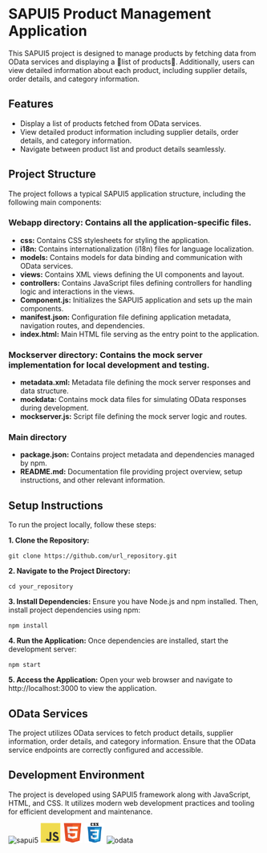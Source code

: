 # SAPUI5 Product Management Application

This SAPUI5 project is designed to manage products by fetching data from OData services and displaying a :bento:list of products:bowl_with_spoon:. Additionally, users can view detailed information about each product, including supplier details, order details, and category information.

## Features

- Display a list of products fetched from OData services.
- View detailed product information including supplier details, order details, and category information.
- Navigate between product list and product details seamlessly.

## Project Structure 

The project follows a typical SAPUI5 application structure, including the following main components:

### Webapp directory: Contains all the application-specific files.

- **css:** Contains CSS stylesheets for styling the application.
- **i18n:** Contains internationalization (i18n) files for language localization.
- **models:** Contains models for data binding and communication with OData services.
- **views:** Contains XML views defining the UI components and layout.
- **controllers:** Contains JavaScript files defining controllers for handling logic and interactions in the views.
- **Component.js:** Initializes the SAPUI5 application and sets up the main components.
- **manifest.json:** Configuration file defining application metadata, navigation routes, and dependencies.
- **index.html:** Main HTML file serving as the entry point to the application.
  
### Mockserver directory: Contains the mock server implementation for local development and testing.

- **metadata.xml:** Metadata file defining the mock server responses and data structure.
- **mockdata:** Contains mock data files for simulating OData responses during development.
- **mockserver.js:** Script file defining the mock server logic and routes.
  
### Main directory

- **package.json:** Contains project metadata and dependencies managed by npm.
- **README.md:** Documentation file providing project overview, setup instructions, and other relevant information.

## Setup Instructions 

To run the project locally, follow these steps:

**1. Clone the Repository:**
```
git clone https://github.com/url_repository.git
```

**2. Navigate to the Project Directory:**
```
cd your_repository
```

**3. Install Dependencies:**
Ensure you have Node.js and npm installed. Then, install project dependencies using npm:
```
npm install
```

**4. Run the Application:**
Once dependencies are installed, start the development server:
 ```
npm start
```

**5. Access the Application:**
Open your web browser and navigate to http://localhost:3000 to view the application.

## OData Services

The project utilizes OData services to fetch product details, supplier information, order details, and category information. Ensure that the OData service endpoints are correctly configured and accessible.

## Development Environment

The project is developed using SAPUI5 framework along with JavaScript, HTML, and CSS. It utilizes modern web development practices and tooling for efficient development and maintenance.
<p align= left>
<img src="https://encrypted-tbn0.gstatic.com/images?q=tbn:ANd9GcTcGhN6ADJ4Mxl2i5iFixjTXBxe3Cfe868ddrTss-JEexzS_fSLbn6TBl--2lk3zv7uNr4&usqp=CAU" alt="sapui5" width="40" height="40" />
<img src="https://raw.githubusercontent.com/devicons/devicon/master/icons/javascript/javascript-original.svg" alt="javascript" width="40" height="40" />
<img src="https://raw.githubusercontent.com/devicons/devicon/master/icons/html5/html5-original.svg" alt="html5" width="40" height="40" />
<img src="https://raw.githubusercontent.com/devicons/devicon/master/icons/css3/css3-original-wordmark.svg" alt="css3" width="40" height="40" />
<img src="https://logodix.com/logo/1605616.jpg" alt="odata" width="40" height="40" />

</p>
